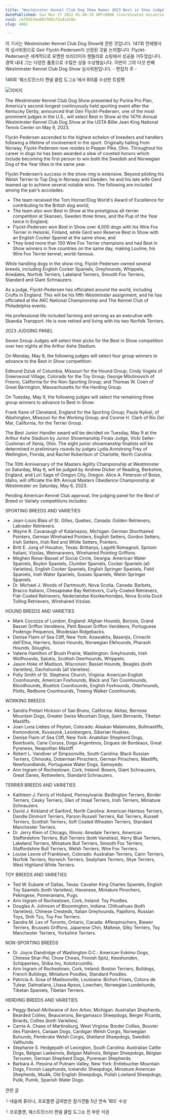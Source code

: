 ```yaml
---
title: "Westminster Kennel Club Dog Show Names 2023 Best in Show Judge"
datePublished: Sun Nov 27 2022 01:40:19 GMT+0000 (Coordinated Universal Time)
cuid: cm705b34w001f09if2ndidc8e
slug: 4862

---
```



이 기사는 Westminster Kennel Club Dog Show에 관한 것입니다. 147회 연례행사의 심사위원으로 Geir Flyckt-Pedersen이 선정된 것을 논의합니다. Flyckt-Pedersen은 세계적으로 유명한 브리더이자 핸들러로 쇼링에서 성공을 거두었습니다. 경력 내내 그는 다양한 품종으로 수많은 상을 수상했습니다. 이번이 그의 다섯 번째 Westminster Kennel Club Dog Show 심사위원입니다. - 편집자 주 -

146회 '웨스트민스터 켄넬 클럽 도그쇼'에서 BIS를 수상한 트럼펫

![이미지](https://cdn.hashnode.com/res/hashnode/image/upload/v1739258000011/4fa02e8e-f8fb-436d-9078-3cbd43bdb3e7.png)

The Westminster Kennel Club Dog Show presented by Purina Pro Plan, America's second-longest continuously held sporting event after the Kentucky Derby, announced that Geir Flyckt-Pedersen, one of the most prominent judges in the U.S., will select Best in Show at the 147th Annual Westminster Kennel Club Dog Show at the USTA Billie Jean King National Tennis Center on May 9, 2023.

Flyckt-Pedersen ascended to the highest echelon of breeders and handlers following a lifetime of involvement in the sport. Originally hailing from Norway, Flyckt-Pedersen now resides in Pepper Pike, Ohio. Throughout his career in dogs he has been awarded a slew of coveted honors which include becoming the first person to win both the Swedish and Norwegian Dog of the Year titles in the same year.

Flyckt-Pedersen’s success in the show ring is extensive. Beyond piloting his Welsh Terrier to Top Dog in Norway and Sweden, he and his late wife Gerd teamed up to achieve several notable wins. The following are included among the pair’s accolades:

- The team received the Tom Horner/Dog World's Award of Excellence for contributing to the British dog world;
- The team also won Best in Show at the prestigious all-terrier competition at Skansen, Sweden three times, and the Pup of the Year twice in England;
- Flyckt-Pedersen won Best in Show over 4,000 dogs with his Wire Fox Terrier in Helsinki, Finland, while Gerd won Reserve Best in Show with an English Cocker Spaniel at the same show; and
- They bred more than 100 Wire Fox Terrier champions and had Best in Show winners in five countries on the same day, making Louline, his Wire Fox Terrier kennel, world-famous.

While handling dogs in the show ring, Flyckt-Pedersen owned several breeds, including English Cocker Spaniels, Greyhounds, Whippets, Airedales, Norfolk Terriers, Lakeland Terriers, Smooth Fox Terriers, Standard and Giant Schnauzers.

As a judge, Flyckt-Pedersen has officiated around the world, including Crufts in England. This will be his fifth Westminster assignment, and he has officiated at the AKC National Championship and The Kennel Club of Philadelphia events.

His professional life included farming and serving as an executive with Skandia Transport. He is now retired and living with his two Norfolk Terriers.

2023 JUDGING PANEL

Seven Group Judges will select their picks for the Best in Show competition over two nights at the Arthur Ashe Stadium.

On Monday, May 8, the following judges will select four group winners to advance to the Best in Show competition:

Edmund Dziuk of Columbia, Missouri for the Hound Group; Cindy Vogels of Greenwood Village, Colorado for the Toy Group; George Milutinovich of Fresno, California for the Non-Sporting Group; and Thomas W. Coen of Great Barrington, Massachusetts for the Herding Group.

On Tuesday, May 9, the following judges will select the remaining three group winners to advance to Best in Show:

Frank Kane of Cleveland, England for the Sporting Group; Paula Nykiel, of Washington, Missouri for the Working Group; and Connie H. Clark of Rio Del Mar, California, for the Terrier Group.

The Best Junior Handler award will be decided on Tuesday, May 9 at the Arthur Ashe Stadium by Junior Showmanship Finals Judge, Vicki Seiler-Cushman of Xenia, Ohio. The eight junior showmanship finalists will be determined in preliminary rounds by judges Lydia Armstrong Frey of Wellington, Florida, and Rachel Robertson of Charlotte, North Carolina.

The 10th Anniversary of the Masters Agility Championship at Westminster on Saturday, May 6, will be judged by Andrew Dicker of Reading, Berkshire, England, and Lori Sage of Oregon City, Oregon. Alice A. Peterson of Boise, Idaho, will officiate the 8th Annual Masters Obedience Championship at Westminster on Saturday, May 6, 2023.

Pending American Kennel Club approval, the judging panel for the Best of Breed or Variety competitions includes:

SPORTING BREEDS AND VARIETIES

- Jean-Louis Blais of St. Gilles, Quebec, Canada: Golden Retrievers, Labrador Retrievers.
- Wayne R. Cavanaugh of Kalamazoo, Michigan: German Shorthaired Pointers, German Wirehaired Pointers, English Setters, Gordon Setters, Irish Setters, Irish Red and White Setters, Pointers.
- Britt E. Jung of Houston, Texas: Brittanys, Lagotti Romagnoli, Spinoni Italiani, Vizslas, Weimaraners, Wirehaired Pointing Griffons.
- Meghen Riese-Bassel of Social Circle, Georgia: American Water Spaniels, Boykin Spaniels, Clumber Spaniels, Cocker Spaniels (all Varieties), English Cocker Spaniels, English Springer Spaniels, Field Spaniels, Irish Water Spaniels, Sussex Spaniels, Welsh Springer Spaniels.
- Dr. Michael J. Woods of Dartmouth, Nova Scotia, Canada: Barbets, Bracco Italiano, Chesapeake Bay Retrievers, Curly-Coated Retrievers, Flat-Coated Retrievers, Nederlandse Kooikerhondjes, Nova Scotia Duck Tolling Retrievers, Wirehaired Vizslas.

HOUND BREEDS AND VARIETIES

- Mark Cocozza of London, England: Afghan Hounds, Borzois, Grand Basset Griffon Vendéens, Petit Basset Griffon Vendéens, Portuguese Podengo Pequenos, Rhodesian Ridgebacks.
- Denise Flaim of Sea Cliff, New York: Azawakhs, Basenjis, Cirnechi dell'Etna, Harriers, Ibizan Hounds, Norwegian Elkhounds, Pharaoh Hounds, Sloughis.
- Valerie Hamilton of Brush Prairie, Washington: Greyhounds, Irish Wolfhounds, Salukis, Scottish Deerhounds, Whippets.
- Jason Hoke of Madison, Wisconsin: Basset Hounds, Beagles (both Varieties), Dachshunds (all Varieties).
- Polly Smith of St. Stephens Church, Virginia: American English Coonhounds, American Foxhounds, Black and Tan Coonhounds, Bloodhounds, Bluetick Coonhounds, English Foxhounds, Otterhounds, Plotts, Redbone Coonhounds, Treeing Walker Coonhounds.

WORKING BREEDS

- Sandra Pretari Hickson of San Bruno, California: Akitas, Bernese Mountain Dogs, Greater Swiss Mountain Dogs, Saint Bernards, Tibetan Mastiffs.
- Joan Luna Liebes of Peyton, Colorado: Alaskan Malamutes, Bullmastiffs, Komondorok, Kuvaszok, Leonbergers, Siberian Huskies.
- Denise Flaim of Sea Cliff, New York: Anatolian Shepherd Dogs, Boerboels, Cane Corsos, Dogo Argentinos, Dogues de Bordeaux, Great Pyrenees, Neapolitan Mastiff.
- Robert L. Vandiver of Simpsonville, South Carolina: Black Russian Terriers, Chinooks, Doberman Pinschers, German Pinschers, Mastiffs, Newfoundlands, Portuguese Water Dogs, Samoyeds.
- Ann Ingram of Rochestown, Cork, Ireland: Boxers, Giant Schnauzers, Great Danes, Rottweilers, Standard Schnauzers.

TERRIER BREEDS AND VARIETIES

- Kathleen J. Ferris of Holland, Pennsylvania: Bedlington Terriers, Border Terriers, Cesky Terriers, Glen of Imaal Terriers, Irish Terriers, Miniature Schnauzers.
- David J. Kirkland of Sanford, North Carolina: American Hairless Terriers, Dandie Dinmont Terriers, Parson Russell Terriers, Rat Terriers, Russell Terriers, Scottish Terriers, Soft Coated Wheaten Terriers, Standard Manchester Terriers.
- Dr. Jerry Klein of Chicago, Illinois: Airedale Terriers, American Staffordshire Terriers, Bull Terriers (both Varieties), Kerry Blue Terriers, Lakeland Terriers, Miniature Bull Terriers, Smooth Fox Terriers, Staffordshire Bull Terriers, Welsh Terriers, Wire Fox Terriers.
- Louise Leone of Franktown, Colorado: Australian Terriers, Cairn Terriers, Norfolk Terriers, Norwich Terriers, Sealyham Terriers, Skye Terriers, West Highland White Terriers.

TOY BREEDS AND VARIETIES

- Ted W. Eubank of Dallas, Texas: Cavalier King Charles Spaniels, English Toy Spaniels (both Varieties), Havanese, Miniature Pinschers, Pekingese, Pomeranians, Pugs.
- Ann Ingram of Rochestown, Cork, Ireland: Toy Poodles.
- Douglas A. Johnson of Bloomington, Indiana: Chihuahuas (both Varieties), Chinese Cresteds, Italian Greyhounds, Papillons, Russian Toys, Shih Tzu, Toy Fox Terriers.
- Sandra M. Lex of Toronto, Ontario, Canada: Affenpinschers, Biewer Terriers, Brussels Griffons, Japanese Chin, Maltese, Silky Terriers, Toy Manchester Terriers, Yorkshire Terriers.

NON-SPORTING BREEDS

- Dr. Joyce Dandridge of Washington D.C.: American Eskimo Dogs, Chinese Shar-Pei, Chow Chows, Finnish Spitz, Keeshonden, Schipperkes, Shiba Inu, Xoloitzcuintlis.
- Ann Ingram of Rochestown, Cork, Ireland: Boston Terriers, Bulldogs, French Bulldogs, Miniature Poodles, Standard Poodles.
- Patricia A. Sosa of Madisonville, Louisiana: Bichon Frises, Cotons de Tulear, Dalmatians, Lhasa Apsos, Lowchen, Norwegian Lundehunds, Tibetan Spaniels, Tibetan Terriers.

HERDING BREEDS AND VARIETIES

- Peggy Beisel-McIlwaine of Ann Arbor, Michigan: Australian Shepherds, Bearded Collies, Beaucerons, Bergamasco Sheepdogs, Berger Picards, Briards, Collies (both Varieties).
- Carrie A. Chase of Martinsburg, West Virginia: Border Collies, Bouvier des Flanders, Canaan Dogs, Cardigan Welsh Corgis, Norwegian Buhunds, Pembroke Welsh Corgis, Shetland Sheepdogs, Swedish Vallhunds.
- Stephanie S. Hedgepath of Lexington, South Carolina: Australian Cattle Dogs, Belgian Laekenois, Belgian Malinois, Belgian Sheepdogs, Belgian Tervuren, German Shepherd Dogs, Pyrenean Shepherds.
- Barbara A. Pessina of Putnam Valley, New York: Entlebucher Mountain Dogs, Finnish Lapphunds, Icelandic Sheepdogs, Miniature American Shepherds, Mudik, Old English Sheepdogs, Polish Lowland Sheepdogs, Pulik, Pumik, Spanish Water Dogs.

관련 글

└ 네슬레 퓨리나, 프로플랜 급여받은 참가견들 5년 연속 'BIS' 수상

└ 프로플랜, 웨스트민스터 켄넬 클럽 도그쇼 전 부문 석권